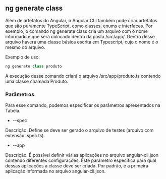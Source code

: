 ## ng generate class

Além de artefatos do Angular, o Angular CLI também pode criar artefatos que são puramente TypeScript, como classes, enums e interfaces. Por exemplo, o comando ng generate class cria um arquivo com o nome informado e que será colocado dentro da pasta /src/app/. Dentro desse arquivo haverá uma classe básica escrita em Typescript, cujo o nome é o mesmo do arquivo.

Exemplo de uso:

```js
ng generate class produto
```

A execução desse comando criará o arquivo /src/app/produto.ts contendo uma classe chamada Produto.

### Parâmetros

Para esse comando, podemos especificar os parâmetros apresentados na Tabela.


- --spec

Descrição: Define se deve ser gerado o arquivo de testes (arquivo com extensão .spec.ts).

- --app <string>

Descrição: É possível definir várias aplicações no arquivo angular-cli.json contendo diferentes configurações. Este parâmetro especifica para qual dessas aplicações a classe deve ser criada. Por padrão, é a primeira aplicação informada no arquivo angular-cli.json.